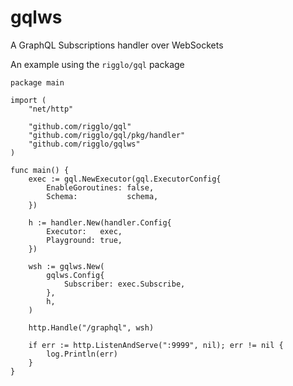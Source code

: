 # gqlws

A GraphQL Subscriptions handler over WebSockets

An example using the `rigglo/gql` package

```golang
package main

import (
	"net/http"

	"github.com/rigglo/gql"
	"github.com/rigglo/gql/pkg/handler"
	"github.com/rigglo/gqlws"
)

func main() {
	exec := gql.NewExecutor(gql.ExecutorConfig{
		EnableGoroutines: false,
		Schema:           schema,
    })
    
	h := handler.New(handler.Config{
		Executor:   exec,
		Playground: true,
    })
    
	wsh := gqlws.New(
		gqlws.Config{
			Subscriber: exec.Subscribe,
		},
		h,
	)

	http.Handle("/graphql", wsh)

	if err := http.ListenAndServe(":9999", nil); err != nil {
		log.Println(err)
	}
}
```
